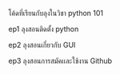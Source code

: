 โค้ดที่เรียนกับลุงในวิชา python 101

ep1 ลุงสอนติดตั้ง python

ep2 ลุงสอนเกี่ยวกับ GUI

ep3 ลุงสอนการสมัคเเละใช้งาน Github
